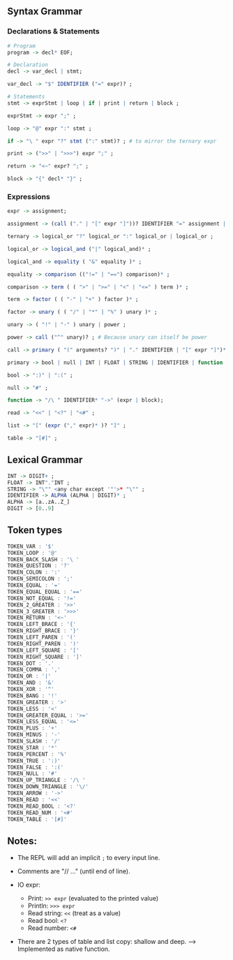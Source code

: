 ## Syntax Grammar

### Declarations & Statements

```r
# Program
program -> decl* EOF;

# Declaration
decl -> var_decl | stmt;

var_decl -> "$" IDENTIFIER ("=" expr)? ;

# Statements
stmt -> exprStmt | loop | if | print | return | block ;

exprStmt -> expr ";" ;

loop -> "@" expr ":" stmt ;

if -> "\ " expr "?" stmt (":" stmt)? ; # to mirror the ternary expr

print -> (">>" | ">>>") expr ";" ;

return -> "<~" expr? ";" ;

block -> "{" decl* "}" ;
```

### Expressions

```r
expr -> assignment;

assignment -> (call ("." | "[" expr "]"))? IDENTIFIER "=" assignment | ternary ;

ternary -> logical_or "?" logical_or ":" logical_or | logical_or ;

logical_or -> logical_and ("|" logical_and)* ;

logical_and -> equality ( "&" equality )* ;

equality -> comparison (("!=" | "==") comparison)* ;

comparison -> term ( ( ">" | ">=" | "<" | "<=" ) term )* ;

term -> factor ( ( "-" | "+" ) factor )* ;

factor -> unary ( ( "/" | "*" | "%" ) unary )* ;

unary -> ( "!" | "-" ) unary | power ;

power -> call ("^" unary)? ; # Because unary can itself be power

call -> primary ( "(" arguments? ")" | "." IDENTIFIER | "[" expr "]")* ;

primary -> bool | null | INT | FLOAT | STRING | IDENTIFIER | function | "(" expr ")" | read | "\/" | list | table ;

bool -> ":)" | ":(" ;

null -> "#" ;

function -> "/\ " IDENTIFIER* "->" (expr | block);

read -> "<<" | "<?" | "<#" ;

list -> "[" (expr ("," expr)* )? "]" ;

table -> "[#]" ;
```

## Lexical Grammar

```r
INT -> DIGIT+ ;
FLOAT -> INT"."INT ;
STRING -> "\"" <any char except '"'>* "\"" ;
IDENTIFIER -> ALPHA (ALPHA | DIGIT)* ;
ALPHA -> [a..zA..Z_]
DIGIT -> [0..9]
```

## Token types

```js
TOKEN_VAR : '$'
TOKEN_LOOP : '@'
TOKEN_BACK_SLASH : '\ '
TOKEN_QUESTION : '?'
TOKEN_COLON : ':'
TOKEN_SEMICOLON : ';'
TOKEN_EQUAL : '='
TOKEN_EQUAL_EQUAL : '=='
TOKEN_NOT_EQUAL : '!='
TOKEN_2_GREATER : '>>'
TOKEN_3_GREATER : '>>>'
TOKEN_RETURN : '<~'
TOKEN_LEFT_BRACE : '{'
TOKEN_RIGHT_BRACE : '}'
TOKEN_LEFT_PAREN : '('
TOKEN_RIGHT_PAREN : ')'
TOKEN_LEFT_SQUARE : '['
TOKEN_RIGHT_SQUARE : ']'
TOKEN_DOT : '.'
TOKEN_COMMA : ','
TOKEN_OR : '|'
TOKEN_AND : '&'
TOKEN_XOR : '^'
TOKEN_BANG : '!'
TOKEN_GREATER : '>'
TOKEN_LESS : '<'
TOKEN_GREATER_EQUAL : '>='
TOKEN_LESS_EQUAL : '<='
TOKEN_PLUS : '+'
TOKEN_MINUS : '-'
TOKEN_SLASH : '/'
TOKEN_STAR : '*'
TOKEN_PERCENT : '%'
TOKEN_TRUE : ':)'
TOKEN_FALSE : ':('
TOKEN_NULL : '#'
TOKEN_UP_TRIANGLE : '/\ '
TOKEN_DOWN_TRIANGLE : '\/'
TOKEN_ARROW : '->'
TOKEN_READ : '<<'
TOKEN_READ_BOOL : '<?'
TOKEN_READ_NUM : '<#'
TOKEN_TABLE : '[#]'
```

## Notes:

- The REPL will add an implicit `;` to every input line.

- Comments are "// ..." (until end of line).

- IO expr:
  + Print: `>> expr` (evaluated to the printed value)
  + Println: `>>> expr`
  + Read string: `<<` (treat as a value)
  + Read bool: `<?`
  + Read number: `<#`

- There are 2 types of table and list copy: shallow and deep. --> Implemented as native function.